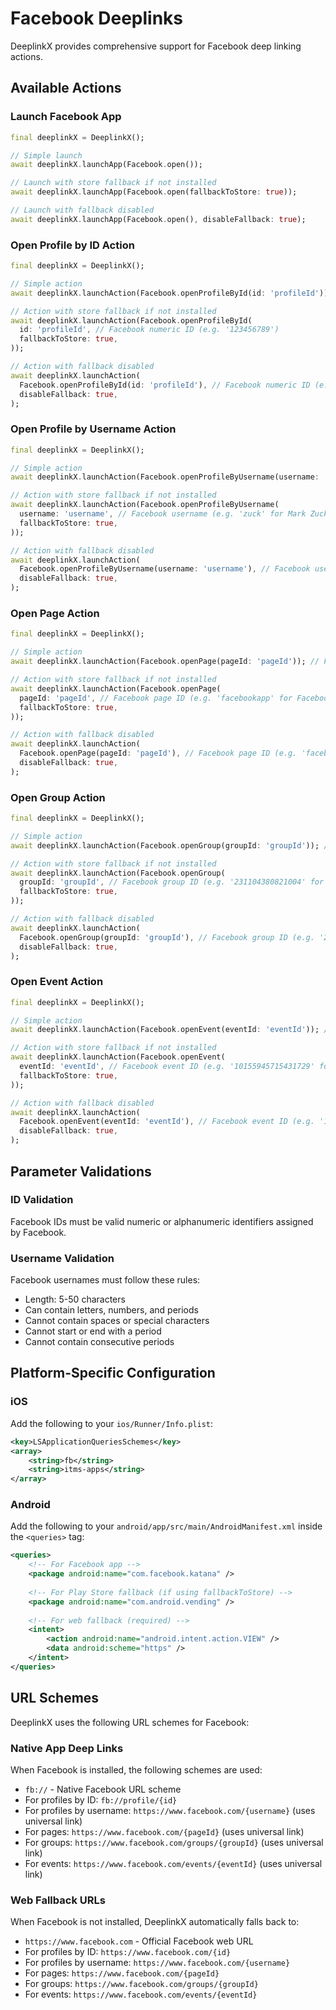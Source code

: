 # Facebook Deeplinks

DeeplinkX provides comprehensive support for Facebook deep linking actions.

## Available Actions

### Launch Facebook App
```dart
final deeplinkX = DeeplinkX();

// Simple launch
await deeplinkX.launchApp(Facebook.open());

// Launch with store fallback if not installed
await deeplinkX.launchApp(Facebook.open(fallbackToStore: true));

// Launch with fallback disabled
await deeplinkX.launchApp(Facebook.open(), disableFallback: true);
```

### Open Profile by ID Action
```dart
final deeplinkX = DeeplinkX();

// Simple action
await deeplinkX.launchAction(Facebook.openProfileById(id: 'profileId')); // Facebook numeric ID (e.g. '123456789')

// Action with store fallback if not installed
await deeplinkX.launchAction(Facebook.openProfileById(
  id: 'profileId', // Facebook numeric ID (e.g. '123456789')
  fallbackToStore: true,
));

// Action with fallback disabled
await deeplinkX.launchAction(
  Facebook.openProfileById(id: 'profileId'), // Facebook numeric ID (e.g. '123456789')
  disableFallback: true,
);
```

### Open Profile by Username Action
```dart
final deeplinkX = DeeplinkX();

// Simple action
await deeplinkX.launchAction(Facebook.openProfileByUsername(username: 'username')); // Facebook username (e.g. 'zuck' for Mark Zuckerberg)

// Action with store fallback if not installed
await deeplinkX.launchAction(Facebook.openProfileByUsername(
  username: 'username', // Facebook username (e.g. 'zuck' for Mark Zuckerberg)
  fallbackToStore: true,
));

// Action with fallback disabled
await deeplinkX.launchAction(
  Facebook.openProfileByUsername(username: 'username'), // Facebook username (e.g. 'zuck' for Mark Zuckerberg)
  disableFallback: true,
);
```

### Open Page Action
```dart
final deeplinkX = DeeplinkX();

// Simple action
await deeplinkX.launchAction(Facebook.openPage(pageId: 'pageId')); // Facebook page ID (e.g. 'facebookapp' for Facebook's official page)

// Action with store fallback if not installed
await deeplinkX.launchAction(Facebook.openPage(
  pageId: 'pageId', // Facebook page ID (e.g. 'facebookapp' for Facebook's official page)
  fallbackToStore: true,
));

// Action with fallback disabled
await deeplinkX.launchAction(
  Facebook.openPage(pageId: 'pageId'), // Facebook page ID (e.g. 'facebookapp' for Facebook's official page)
  disableFallback: true,
);
```

### Open Group Action
```dart
final deeplinkX = DeeplinkX();

// Simple action
await deeplinkX.launchAction(Facebook.openGroup(groupId: 'groupId')); // Facebook group ID (e.g. '231104380821004' for Flutter Community group)

// Action with store fallback if not installed
await deeplinkX.launchAction(Facebook.openGroup(
  groupId: 'groupId', // Facebook group ID (e.g. '231104380821004' for Flutter Community group)
  fallbackToStore: true,
));

// Action with fallback disabled
await deeplinkX.launchAction(
  Facebook.openGroup(groupId: 'groupId'), // Facebook group ID (e.g. '231104380821004' for Flutter Community group)
  disableFallback: true,
);
```

### Open Event Action
```dart
final deeplinkX = DeeplinkX();

// Simple action
await deeplinkX.launchAction(Facebook.openEvent(eventId: 'eventId')); // Facebook event ID (e.g. '10155945715431729' for F8 Conference)

// Action with store fallback if not installed
await deeplinkX.launchAction(Facebook.openEvent(
  eventId: 'eventId', // Facebook event ID (e.g. '10155945715431729' for F8 Conference)
  fallbackToStore: true,
));

// Action with fallback disabled
await deeplinkX.launchAction(
  Facebook.openEvent(eventId: 'eventId'), // Facebook event ID (e.g. '10155945715431729' for F8 Conference)
  disableFallback: true,
);
```

## Parameter Validations

### ID Validation
Facebook IDs must be valid numeric or alphanumeric identifiers assigned by Facebook.

### Username Validation
Facebook usernames must follow these rules:
- Length: 5-50 characters
- Can contain letters, numbers, and periods
- Cannot contain spaces or special characters
- Cannot start or end with a period
- Cannot contain consecutive periods

## Platform-Specific Configuration

### iOS
Add the following to your `ios/Runner/Info.plist`:
```xml
<key>LSApplicationQueriesSchemes</key>
<array>
    <string>fb</string>
    <string>itms-apps</string>
</array>
```

### Android
Add the following to your `android/app/src/main/AndroidManifest.xml` inside the `<queries>` tag:
```xml
<queries>
    <!-- For Facebook app -->
    <package android:name="com.facebook.katana" />
    
    <!-- For Play Store fallback (if using fallbackToStore) -->
    <package android:name="com.android.vending" />
    
    <!-- For web fallback (required) -->
    <intent>
        <action android:name="android.intent.action.VIEW" />
        <data android:scheme="https" />
    </intent>
</queries>
```

## URL Schemes

DeeplinkX uses the following URL schemes for Facebook:

### Native App Deep Links
When Facebook is installed, the following schemes are used:
- `fb://` - Native Facebook URL scheme
- For profiles by ID: `fb://profile/{id}`
- For profiles by username: `https://www.facebook.com/{username}` (uses universal link)
- For pages: `https://www.facebook.com/{pageId}` (uses universal link)
- For groups: `https://www.facebook.com/groups/{groupId}` (uses universal link)
- For events: `https://www.facebook.com/events/{eventId}` (uses universal link)

### Web Fallback URLs
When Facebook is not installed, DeeplinkX automatically falls back to:
- `https://www.facebook.com` - Official Facebook web URL
- For profiles by ID: `https://www.facebook.com/{id}`
- For profiles by username: `https://www.facebook.com/{username}`
- For pages: `https://www.facebook.com/{pageId}`
- For groups: `https://www.facebook.com/groups/{groupId}`
- For events: `https://www.facebook.com/events/{eventId}`
